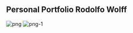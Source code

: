 ## Personal Portfolio Rodolfo Wolff

<img src="https://i.ibb.co/ZWH8Sjx/png.png" alt="png" border="0">
<img src="https://i.ibb.co/QCfVh5V/png-1.png" alt="png-1" border="0">

